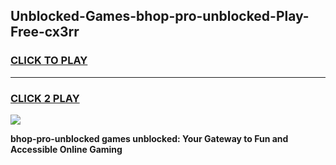 
## Unblocked-Games-bhop-pro-unblocked-Play-Free-cx3rr
<h3>
<a href="https://premium76.site?title=bhop-pro-unblocked&ref=23A">CLICK TO PLAY</a></h3>
<hr>

<h3>
<a href="https://premium76.site?title=bhop-pro-unblocked&ref=23A">CLICK 2 PLAY</a>
  
</h3>

<a href="https://premium76.site?title=bhop-pro-unblocked&ref=23A"><img src="https://clearcache.store/games.png"></a>


**bhop-pro-unblocked games unblocked: Your Gateway to Fun and Accessible Online Gaming**
